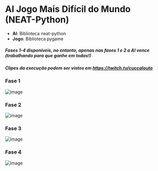# AI Jogo Mais Difícil do Mundo (NEAT-Python)
* **AI**: Biblioteca neat-python
* **Jogo**: Biblioteca pygame

##### Fases 1-4 disponíveis, no entanto, apenas nas fases 1 e 2 a AI vence (trabalhando para que ganhe em todas!)
##### Clipes da execução podem ser vistos em https://twitch.tv/cuccalouto

### Fase 1
![image](https://user-images.githubusercontent.com/103335009/217911435-66ea3fa9-4609-4898-a44b-3c483840dece.png)

### Fase 2
![image](https://user-images.githubusercontent.com/103335009/217910995-3006c28b-23b8-46ff-a2bb-1993ef36fa82.png)

### Fase 3
![image](https://user-images.githubusercontent.com/103335009/217911546-9b7e7130-e9fc-4911-bf58-d34fce6ed734.png)

### Fase 4
![image](https://user-images.githubusercontent.com/103335009/217911702-a1783248-8d80-4566-887a-d74701c6eadf.png)
